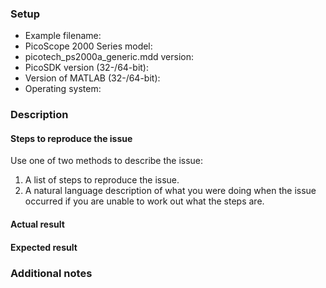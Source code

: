 ### Setup

* Example filename:
* PicoScope 2000 Series model:
* picotech_ps2000a_generic.mdd version:
* PicoSDK version (32-/64-bit):
* Version of MATLAB (32-/64-bit):
* Operating system:

### Description

#### Steps to reproduce the issue

Use one of two methods to describe the issue:

1. A list of steps to reproduce the issue. 
1. A natural language description of what you were doing when the issue occurred if you are unable to work out what the steps are. 

#### Actual result



#### Expected result



### Additional notes